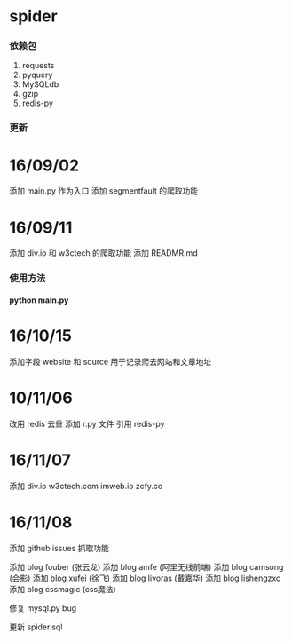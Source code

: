 spider
======

### 依赖包

1. requests
2. pyquery
3. MySQLdb
4. gzip
5. redis-py

### 更新

16/09/02
========

添加 main.py 作为入口
添加 segmentfault 的爬取功能

16/09/11
========

添加 div.io 和 w3ctech 的爬取功能
添加 READMR.md

### 使用方法

#### python main.py

16/10/15
========

添加字段 website 和 source 用于记录爬去网站和文章地址

10/11/06
========

改用 redis 去重
添加 r.py 文件
引用 redis-py

16/11/07
========

添加 div.io w3ctech.com imweb.io zcfy.cc

16/11/08
========

添加 github issues 抓取功能

添加 blog fouber (张云龙)
添加 blog amfe (阿里无线前端)
添加 blog camsong (会影)
添加 blog xufei (徐飞)
添加 blog livoras (戴嘉华)
添加 blog lishengzxc
添加 blog cssmagic (css魔法)

修复 mysql.py bug

更新 spider.sql





